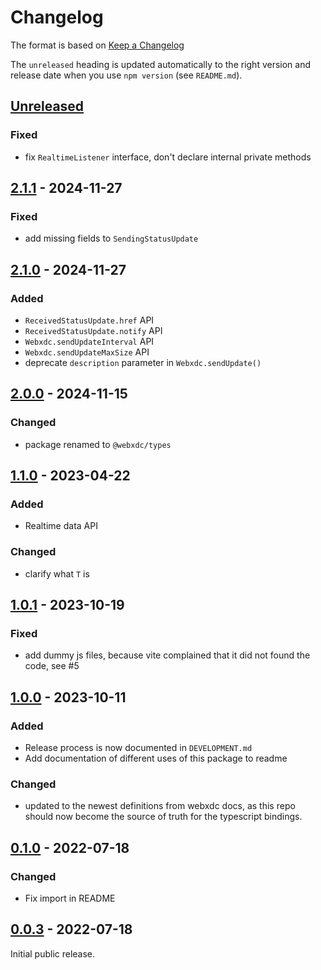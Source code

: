 # Changelog

The format is based on [Keep a Changelog](http://keepachangelog.com/en/1.0.0/)

The `unreleased` heading is updated automatically to the right version and
release date when you use `npm version` (see `README.md`).

## [Unreleased]

### Fixed

- fix `RealtimeListener` interface, don't declare internal private methods

## [2.1.1][] - 2024-11-27

### Fixed

- add missing fields to `SendingStatusUpdate`

## [2.1.0][] - 2024-11-27

### Added

- `ReceivedStatusUpdate.href` API
- `ReceivedStatusUpdate.notify` API
- `Webxdc.sendUpdateInterval` API
- `Webxdc.sendUpdateMaxSize` API
- deprecate `description` parameter in `Webxdc.sendUpdate()`

## [2.0.0][] - 2024-11-15

### Changed

- package renamed to `@webxdc/types`

## [1.1.0] - 2023-04-22

### Added

- Realtime data API

### Changed

- clarify what `T` is

## [1.0.1] - 2023-10-19

### Fixed

- add dummy js files, because vite complained that it did not found the code, see #5

## [1.0.0] - 2023-10-11

### Added

- Release process is now documented in `DEVELOPMENT.md`
- Add documentation of different uses of this package to readme

### Changed

- updated to the newest definitions from webxdc docs, as this repo should now become the source of truth for the typescript bindings. 

## [0.1.0] - 2022-07-18

### Changed

- Fix import in README

## [0.0.3] - 2022-07-18

Initial public release.


[Unreleased]: https://github.com/webxdc/webxdc-types/compare/v2.1.1...HEAD
[2.1.1]: https://github.com/webxdc/webxdc-types/compare/v2.1.0...v2.1.1
[2.1.0]: https://github.com/webxdc/webxdc-types/compare/v2.0.0...v2.1.0
[2.0.0]: https://github.com/webxdc/webxdc-types/compare/v1.1.0...v2.0.0
[1.1.0]: https://github.com/webxdc/webxdc-types/compare/v1.0.1...v1.1.0
[1.0.1]: https://github.com/webxdc/webxdc-types/compare/v1.0.0...v1.0.1
[1.0.0]: https://github.com/webxdc/webxdc-types/tree/v1.0.0
[0.1.0]: https://github.com/webxdc/webxdc-types/tree/v0.1.0
[0.0.3]: https://github.com/webxdc/webxdc-types/tree/v0.0.3
